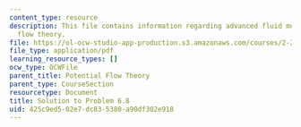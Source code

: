 ```yaml
---
content_type: resource
description: This file contains information regarding advanced fluid mechanics, potential
  flow theory.
file: https://ol-ocw-studio-app-production.s3.amazonaws.com/courses/2-25-advanced-fluid-mechanics-fall-2013/425c9ed502e7dc835380a90df302e918_MIT2_25F13_Solution6.8.pdf
file_type: application/pdf
learning_resource_types: []
ocw_type: OCWFile
parent_title: Potential Flow Theory
parent_type: CourseSection
resourcetype: Document
title: Solution to Problem 6.8
uid: 425c9ed5-02e7-dc83-5380-a90df302e918
---
```

